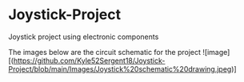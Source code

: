 # Joystick-Project
Joystick project using electronic components

The images below are the circuit schematic for the project
![image][(https://github.com/Kyle52Sergent18/Joystick-Project/blob/main/Images/Joystick%20schematic%20drawing.jpeg)]
